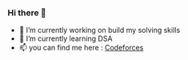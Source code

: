 ### Hi there 👋

- 🔭 I’m currently working on build my solving skills
- 🌱 I’m currently learning DSA
- 📫 you can find me here : [Codeforces](https://codeforces.com/profile/AhmedMaher10)
